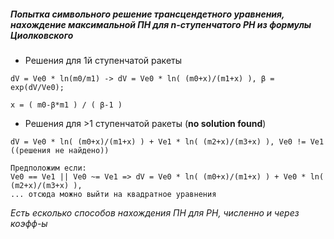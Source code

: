##### Попытка символьного решение трансцендетного уравнения, нахождение максимальной ПН для n-ступенчатого РН из формулы Циолковского

- Решения для 1й ступенчатой ракеты
```
dV = Ve0 * ln(m0/m1) -> dV = Ve0 * ln( (m0+x)/(m1+x) ), β = exp(dV/Ve0);

x = ( m0-β*m1 ) / ( β-1 )

```

- Решения для >1 ступенчатой ракеты (__no solution found__)
```
dV = Ve0 * ln( (m0+x)/(m1+x) ) + Ve1 * ln( (m2+x)/(m3+x) ), Ve0 != Ve1 ((решения не найдено))

Предположим если:
Ve0 == Ve1 || Ve0 ~= Ve1 => dV = Ve0 * ln( (m0+x)/(m1+x) ) + Ve0 * ln( (m2+x)/(m3+x) ), 
... отсюда можно выйти на квадратное уравнения
```

*Есть есколько способов нахождения ПН для РН, численно и через коэфф-ы*
